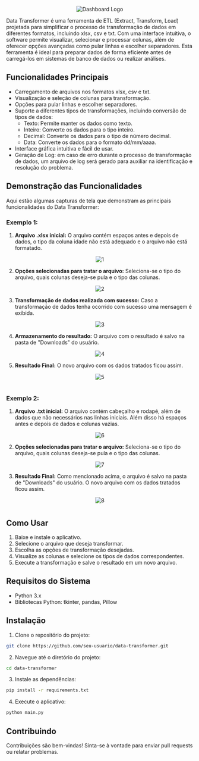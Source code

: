 <p align="center">
    <img src="./assets/logo.png" alt="Dashboard Logo">
</p>

Data Transformer é uma ferramenta de ETL (Extract, Transform, Load) projetada para simplificar o processo de transformação de dados em diferentes formatos, incluindo xlsx, csv e txt. Com uma interface intuitiva, o software permite visualizar, selecionar e processar colunas, além de oferecer opções avançadas como pular linhas e escolher separadores. Esta ferramenta é ideal para preparar dados de forma eficiente antes de carregá-los em sistemas de banco de dados ou realizar análises.

## Funcionalidades Principais

- Carregamento de arquivos nos formatos xlsx, csv e txt.
- Visualização e seleção de colunas para transformação.
- Opções para pular linhas e escolher separadores.
- Suporte a diferentes tipos de transformações, incluindo conversão de tipos de dados:
  - Texto: Permite manter os dados como texto.
  - Inteiro: Converte os dados para o tipo inteiro.
  - Decimal: Converte os dados para o tipo de número decimal.
  - Data: Converte os dados para o formato dd/mm/aaaa.
- Interface gráfica intuitiva e fácil de usar.
- Geração de Log: em caso de erro durante o processo de transformação de dados, um arquivo de log será gerado para auxiliar na identificação e resolução do problema.


## Demonstração das Funcionalidades

Aqui estão algumas capturas de tela que demonstram as principais funcionalidades do Data Transformer:


### Exemplo 1:
1. **Arquivo .xlsx inicial:**
O arquivo contém espaços antes e depois de dados, o tipo da coluna idade não está adequado e o arquivo não está formatado.

<p align="center">
    <img src="./assets/cases/exemplo1_1.png" alt="1">
</p>

2. **Opções selecionadas para tratar o arquivo:**
Seleciona-se o tipo do arquivo, quais colunas deseja-se pula e o tipo das colunas.
<p align="center">
    <img src="./assets/cases/exemplo1_2.png" alt="2">
</p>

3. **Transformação de dados realizada com sucesso:**
Caso a transformação de dados tenha ocorrido com sucesso uma mensagem é exibida.

<p align="center">
    <img src="./assets/cases/exemplo1_3.png" alt="3">
</p>

4. **Armazenamento do resultado:**
O arquivo com o resultado é salvo na pasta de "Downloads" do usuário. 

<p align="center">
    <img src="./assets/cases/exemplo1_4.png" alt="4">
</p>

5. **Resultado Final:**
O novo arquivo com os dados tratados ficou assim.

<p align="center">
    <img src="./assets/cases/exemplo1_5.png" alt="5">
</p>

#
### Exemplo 2:
1. **Arquivo .txt inicial:**
O arquivo contém cabeçalho e rodapé, além de dados que não necessários nas linhas iniciais. Além disso há espaços antes e depois de dados e colunas vazias.

<p align="center">
    <img src="./assets/cases/exemplo2_1.png" alt="6">
</p>

2. **Opções selecionadas para tratar o arquivo:**
Seleciona-se o tipo do arquivo, quais colunas deseja-se pula e o tipo das colunas.

<p align="center">
    <img src="./assets/cases/exemplo2_2.png" alt="7">
</p>

3. **Resultado Final:**
Como mencionado acima, o arquivo é salvo na pasta de "Downloads" do usuário.
O novo arquivo com os dados tratados ficou assim.

<p align="center">
    <img src="./assets/cases/exemplo2_3.png" alt="8">
</p>

#

## Como Usar

1. Baixe e instale o aplicativo.
2. Selecione o arquivo que deseja transformar.
3. Escolha as opções de transformação desejadas.
4. Visualize as colunas e selecione os tipos de dados correspondentes.
5. Execute a transformação e salve o resultado em um novo arquivo.

## Requisitos do Sistema

- Python 3.x
- Bibliotecas Python: tkinter, pandas, Pillow

## Instalação

1. Clone o repositório do projeto:

```bash
git clone https://github.com/seu-usuario/data-transformer.git
```

2. Navegue até o diretório do projeto:

```bash
cd data-transformer
```

3. Instale as dependências:

```bash
pip install -r requirements.txt
```

4. Execute o aplicativo:

```bash
python main.py
```

## Contribuindo

Contribuições são bem-vindas! Sinta-se à vontade para enviar pull requests ou relatar problemas.
